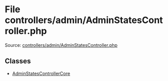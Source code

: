 File controllers/admin/AdminStatesController.php
=========
Source: [controllers/admin/AdminStatesController.php](https://github.com/PrestaShop/PrestaShop/blob/1.6.1.1/controllers/admin/AdminStatesController.php)


Classes
-------

* [AdminStatesControllerCore](class.AdminStatesControllerCore)

